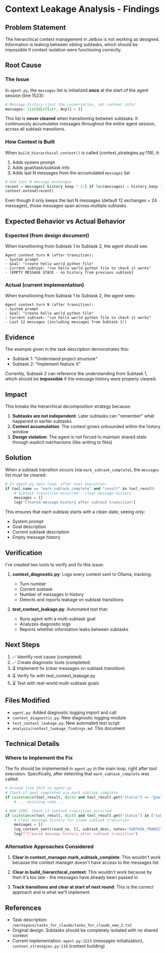# Context Leakage Analysis - Findings

## Problem Statement

The hierarchical context management in Jetbox is not working as designed. Information is leaking between sibling subtasks, which should be impossible if context isolation were functioning correctly.

## Root Cause

### The Issue

In `agent.py`, the `messages` list is initialized **once** at the start of the agent session (line 1523):

```python
# Message history (just the conversation, not context info)
messages: list[dict[str, Any]] = []
```

This list is **never cleared** when transitioning between subtasks. It continuously accumulates messages throughout the entire agent session, across all subtask transitions.

### How Context is Built

When `build_hierarchical_context()` is called (context_strategies.py:118), it:

1. Adds system prompt
2. Adds goal/task/subtask info
3. Adds last N messages from the accumulated `messages` list

```python
# Add last N message exchanges
recent = messages[-history_keep * 2:] if len(messages) > history_keep * 2 else messages
context.extend(recent)
```

Even though it only keeps the last N messages (default 12 exchanges = 24 messages), those messages span across multiple subtasks.

## Expected Behavior vs Actual Behavior

### Expected (from design document)

When transitioning from Subtask 1 to Subtask 2, the agent should see:

```
Agent context turn N (after transition):
- System prompt
- Goal: "create hello world python file"
- Current subtask: "run hello world python file to check it works"
- [EMPTY MESSAGE STACK - no history from previous subtask]
```

### Actual (current implementation)

When transitioning from Subtask 1 to Subtask 2, the agent sees:

```
Agent context turn N (after transition):
- System prompt
- Goal: "create hello world python file"
- Current subtask: "run hello world python file to check it works"
- Last 12 messages (including messages from Subtask 1!)
```

## Evidence

The example given in the task description demonstrates this:
- Subtask 1: "Understand project structure"
- Subtask 2: "Implement feature X"

Currently, Subtask 2 can reference the understanding from Subtask 1, which should be **impossible** if the message history were properly cleared.

## Impact

This breaks the hierarchical decomposition strategy because:

1. **Subtasks are not independent**: Later subtasks can "remember" what happened in earlier subtasks
2. **Context accumulation**: The context grows unbounded within the history window
3. **Design violation**: The agent is not forced to maintain shared state through explicit mechanisms (like writing to files)

## Solution

When a subtask transition occurs (via `mark_subtask_complete`), the `messages` list must be cleared:

```python
# In agent.py main loop, after tool execution:
if tool_name == "mark_subtask_complete" and "result" in tool_result:
    # Subtask transition occurred - clear message history
    messages = []
    log("Cleared message history after subtask transition")
```

This ensures that each subtask starts with a clean slate, seeing only:
- System prompt
- Goal description
- Current subtask description
- Empty message history

## Verification

I've created two tools to verify and fix this issue:

1. **context_diagnostic.py**: Logs every context sent to Ollama, tracking:
   - Turn number
   - Current subtask
   - Number of messages in history
   - Detects and reports leakage on subtask transitions

2. **test_context_leakage.py**: Automated test that:
   - Runs agent with a multi-subtask goal
   - Analyzes diagnostic logs
   - Reports whether information leaks between subtasks

## Next Steps

1. ✅ Identify root cause (completed)
2. ✅ Create diagnostic tools (completed)
3. ⏳ Implement fix (clear messages on subtask transition)
4. ⏳ Verify fix with test_context_leakage.py
5. ⏳ Test with real-world multi-subtask goals

## Files Modified

- `agent.py`: Added diagnostic logging import and call
- `context_diagnostic.py`: New diagnostic logging module
- `test_context_leakage.py`: New automated test script
- `analysis/context_leakage_findings.md`: This document

## Technical Details

### Where to Implement the Fix

The fix should be implemented in `agent.py` in the main loop, right after tool execution. Specifically, after detecting that `mark_subtask_complete` was called:

```python
# Around line 1913 in agent.py
# Check if goal completed via mark_subtask_complete
if isinstance(tool_result, dict) and tool_result.get("status") == "goal_complete":
    # ... existing code ...

# NEW CODE: Check if subtask transition occurred
if isinstance(tool_result, dict) and tool_result.get("status") in ["subtask_advanced", "task_advanced"]:
    # Clear message history for clean subtask transition
    messages = []
    log_context_sent(round_no, [], subtask_desc, notes="SUBTASK_TRANSITION_CLEAR")
    log(f"Cleared message history after subtask transition")
```

### Alternative Approaches Considered

1. **Clear in context_manager.mark_subtask_complete**: This wouldn't work because the context manager doesn't have access to the messages list

2. **Clear in build_hierarchical_context**: This wouldn't work because by then it's too late - the messages have already been passed in

3. **Track transitions and clear at start of next round**: This is the correct approach and is what we'll implement

## References

- Task description: `/workspace/tasks_for_claude/tasks_for_claude_new_2.txt`
- Original design: Subtasks should be completely isolated with no shared context
- Current implementation: `agent.py:1523` (messages initialization), `context_strategies.py:118` (context building)
